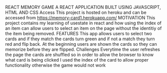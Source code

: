 REACT MEMORY GAME
A REACT APPLICATION BUILT USING JAVASCRIPT, HTML AND CSS
Access
This project is hosted on heroku and can be accessed from https://memory-card1.herokuapp.com/
MOTIVATION
This project contains my learning of usestate in react and how using the index of an item can allow users to select an item on the page without the identitiy of the item being removed.
FEATURES
This app allows users to select two cards and if they match the cards turn green and if not a match they turn red and flip back.
At the beginning users are shown the cards so they can memorize before they are flipped.
Challenges
Everytime the user refreshes the page the cards are shuffled so in order to allow the browser to know what card is being clicked I used the index of the card to allow proper functionality otherwise the game would not work


